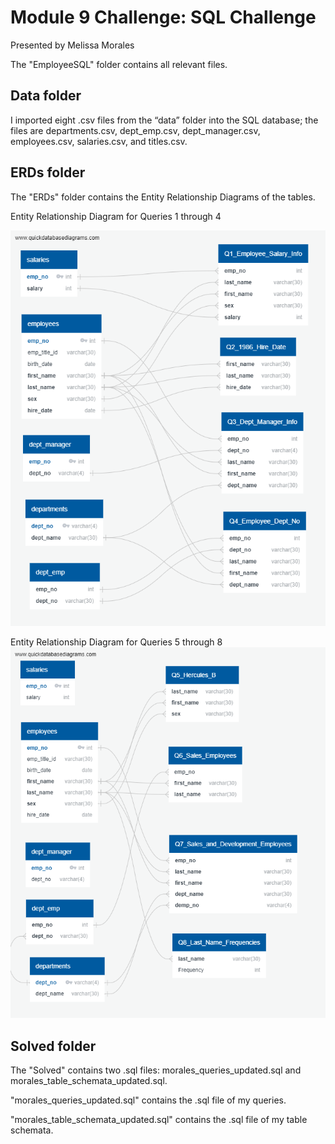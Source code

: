 # Module 9 Challenge: SQL Challenge
Presented by Melissa Morales

The "EmployeeSQL" folder contains all relevant files.

## Data folder

I imported eight .csv files from the “data” folder into the SQL database; the files are departments.csv, dept_emp.csv, dept_manager.csv, employees.csv, salaries.csv, and titles.csv.

## ERDs folder

The "ERDs" folder contains the Entity Relationship Diagrams of the tables. 

Entity Relationship Diagram for Queries 1 through 4

![Entity Relationship Diagram for Queries 1 through 4](EmployeeSQL/ERDs/QuickERD_Q1_Q4.png)

Entity Relationship Diagram for Queries 5 through 8
![Entity Relationship Diagram for Queries 5 through 8](EmployeeSQL/ERDs/QuickERD_Q5_Q8.png)

## Solved folder

The "Solved" contains two .sql files: morales_queries_updated.sql and morales_table_schemata_updated.sql. 

"morales_queries_updated.sql" contains the .sql file of my queries.

"morales_table_schemata_updated.sql" contains the .sql file of my table schemata.
